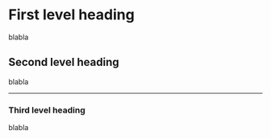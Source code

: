# First level heading

blabla

## Second level heading

blabla


---


### Third level heading

blabla

